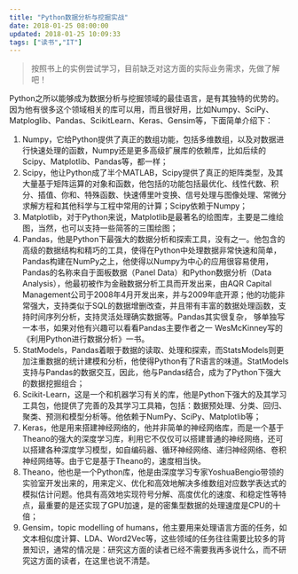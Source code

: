```yaml
---
title: "Python数据分析与挖掘实战"
date: 2018-01-25 08:00:00
updated: 2018-01-25 10:09:33
tags: ["读书","IT"]
---
```

>按照书上的实例尝试学习，目前缺乏对这方面的实际业务需求，先做了解吧！

Python之所以能够成为数据分析与挖掘领域的最佳语言，是有其独特的优势的。因为他有很多这个领域相关的库可以用，而且很好用，比如Numpy、SciPy、Matploglib、Pandas、ScikitLearn、Keras、Gensim等，下面简单介绍下：
1. Numpy，它给Python提供了真正的数组功能，包括多维数组，以及对数据进行快速处理的函数，Numpy还是更多高级扩展库的依赖库，比如后续的Scipy、Matplotlib、Pandas等，都一样；
2. Scipy，他让Python成了半个MATLAB，Scipy提供了真正的矩阵类型，及其大量基于矩阵运算的对象和函数，他包括的功能包括最优化、线性代数、积分、插值、你和、特殊函数、快速傅里叶变换、信号处理与图像处理、常微分求解方程和其他科学与工程中常用的计算；Scipy依赖于Numpy；
3. Matplotlib，对于Python来说，Matplotlib是最著名的绘图库，主要是二维绘图，当然，也可以支持一些简答的三围绘图；
4. Pandas，他是Python下最强大的数据分析和探索工具，没有之一。他包含的高级的数据结构和精巧的工具，使得在Python中处理数据非常快速和简单，Pandas构建在NumPy之上，他使得以Numpy为中心的应用很容易使用，Pandas的名称来自于面板数据（Panel Data）和Python数据分析（Data Analysis），他最初被作为金融数据分析工具而开发出来，由AQR Capital Management公司于2008年4月开发出来，并与2009年底开源；他的功能非常强大，支持类似于SQL的数据增删改查，并且带有丰富的数据处理函数，支持时间序列分析，支持灵活处理确实数据等。Pandas其实很复杂， 够单独写一本书，如果对他有兴趣可以看看Pandas主要作者之一 WesMcKinney写的《利用Python进行数据分析》一书。
5. StatModels，Pandas着眼于数据的读取、处理和探索，而StatsModels则更加注重数据的统计建模和分析，他使得Python有了R语言的味道。StatModels支持与Pandas的数据交互，因此，他与Pandas结合，成为了Python下强大的数据挖掘组合；
6. Scikit-Learn，这是一个和机器学习有关的库，他是Python下强大的及其学习工具包，他提供了完善的及其学习工具箱，包括：数据预处理、分类、回归、聚类、预测和模型分析等。他依赖于NumPy、SciPy、Matplotlib等；
7. Keras，他是用来搭建神经网络的，他并非简单的神经网络库，而是一个基于Theano的强大的深度学习库，利用它不仅仅可以搭建普通的神经网络，还可以搭建各种深度学习模型，如自编码器、循环神经网络、递归神经网络、卷积神经网络等。由于它是基于Theano的，速度相当快。
8. Theano，他也是一个Python库，他是由深度学习专家YoshuaBengio带领的实验室开发出来的，用来定义、优化和高效地解决多维数组对应数学表达式的模拟估计问题。他具有高效地实现符号分解、高度优化的速度、和稳定性等特点，最重要的是还实现了GPU加速，是的密集型数据的处理速度是CPU的十倍；
9. Gensim，topic modelling of humans，他主要用来处理语言方面的任务，如文本相似度计算、LDA、Word2Vec等，这些领域的任务往往需要比较多的背景知识，通常的情况是：研究这方面的读者已经不需要我再多说什么，而不研究这方面的读者，在这里也说不清楚。